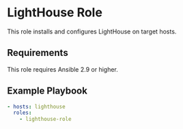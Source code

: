 # LightHouse Role

This role installs and configures LightHouse on target hosts.

## Requirements
This role requires Ansible 2.9 or higher.

## Example Playbook
```yaml
- hosts: lighthouse
  roles:
    - lighthouse-role

